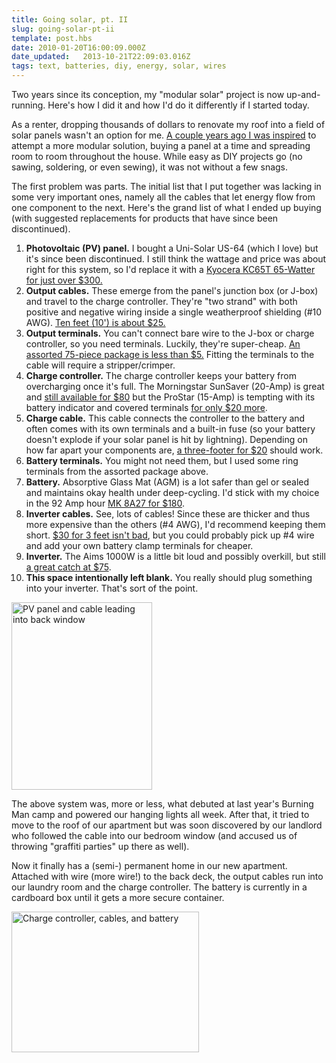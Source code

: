 ```yaml
---
title: Going solar, pt. II
slug: going-solar-pt-ii
template: post.hbs
date: 2010-01-20T16:00:09.000Z
date_updated:   2013-10-21T22:09:03.016Z
tags: text, batteries, diy, energy, solar, wires
---
```


Two years since its conception, my "modular solar" project is now up-and-running. Here's how I did it and how I'd do it differently if I started today.<!--more-->

As a renter, dropping thousands of dollars to renovate my roof into a field of solar panels wasn't an option for me. <a href="http://sunshocked.com/stanifesto/archives/going-solar/">A couple years ago I was inspired</a> to attempt a more modular solution, buying a panel at a time and spreading room to room throughout the house. While easy as DIY projects go (no sawing, soldering, or even sewing), it was not without a few snags.

The first problem was parts. The initial list that I put together was lacking in some very important ones, namely all the cables that let energy flow from one component to the next. Here's the grand list of what I ended up buying (with suggested replacements for products that have since been discontinued).

<ol>
<li><strong>Photovoltaic (PV) panel.</strong> I bought a Uni-Solar US-64 (which I love) but it's since been discontinued. I still think the wattage and price was about right for this system, so I'd replace it with a <a href="http://www.altestore.com/store/Solar-Panels/51-to-99-Watt-Solar-Panels/Kyocera-KC65T-65W-12V-Solar-Panel-with-J-Box/p724/">Kyocera KC65T 65-Watter for just over $300.</a></li>
<li><strong>Output cables.</strong> These emerge from the panel's junction box (or J-box) and travel to the charge controller. They're "two strand" with both positive and negative wiring inside a single weatherproof shielding (#10 AWG). <a href="http://www.mrsolar.com/page/MSOS/PROD/output/10-2X10OP/">Ten feet (10') is about $25.</a></li>
<li><strong>Output terminals.</strong> You can't connect bare wire to the J-box or charge controller, so you need terminals. Luckily, they're super-cheap. <a href="http://www.radioshack.com/product/index.jsp?productId=2103298">An assorted 75-piece package is less than $5.</a> Fitting the terminals to the cable will require a stripper/crimper.</li>
<li><strong>Charge controller.</strong> The charge controller keeps your battery from overcharging once it's full. The Morningstar SunSaver (20-Amp) is great and <a href="http://www.altestore.com/store/Charge-Controllers/Solar-Charge-Controllers/PWM-Type-Solar-Charge-Controllers/Morningstar-Charge-Controllers-PWM/Morningstar-SUNSAVER-SS20L-20A12V-Charge-Controller/p801/">still available for $80</a> but the ProStar (15-Amp) is tempting with its battery indicator and covered terminals <a href="http://www.altestore.com/store/Charge-Controllers/Solar-Charge-Controllers/PWM-Type-Solar-Charge-Controllers/Morningstar-Charge-Controllers-PWM/Morningstar-Prostar-15A-1224V-Solar-Charge-Controller-no-dsply/p787/">for only $20 more</a>.</li>
<li><strong>Charge cable.</strong> This cable connects the controller to the battery and often comes with its own terminals and a built-in fuse (so your battery doesn't explode if your solar panel is hit by lightning). Depending on how far apart your components are, <a href="http://www.mrsolar.com/page/MSOS/PROD/controllerc/10-2FUSED-3/">a three-footer for $20</a> should work.</li>
<li><strong>Battery terminals.</strong> You might not need them, but I used some ring terminals from the assorted package above.</li>
<li><strong>Battery.</strong> Absorptive Glass Mat (AGM) is a lot safer than gel or sealed and maintains okay health under deep-cycling. I'd stick with my choice in the 92 Amp hour <a href="http://www.mrsolar.com/page/MSOS/PROD/agm/8A27/">MK 8A27 for $180</a>.</li>
<li><strong>Inverter cables.</strong> See, lots of cables! Since these are thicker and thus more expensive than the others (#4 AWG), I'd recommend keeping them short. <a href="http://www.invertersrus.com/powerbright4-awg3.html">$30 for 3 feet isn't bad</a>, but you could probably pick up #4 wire and add your own battery clamp terminals for cheaper.</li>
<li><strong>Inverter.</strong> The Aims 1000W is a little bit loud and possibly overkill, but still <a href="http://www.invertersrus.com/pwrb1000.html">a great catch at $75</a>.</li>
<li><strong>This space intentionally left blank.</strong> You really should plug something into your inverter. That's sort of the point.</li>
</ol>

<div class="figure left"><img src="http://assets.stanifesto.com/images/2010/01/IMG_0682-225x300.jpg" alt="PV panel and cable leading into back window" width="225" height="300" /></div>

The above system was, more or less, what debuted at last year's Burning Man camp and powered our hanging lights all week.  After that, it tried to move to the roof of our apartment but was soon discovered by our landlord who followed the cable into our bedroom window (and accused us of throwing "graffiti parties" up there as well).

Now it finally has a (semi-) permanent home in our new apartment. Attached with wire (more wire!) to the back deck, the output cables run into our laundry room and the charge controller. The battery is currently in a cardboard box until it gets a more secure container.

<div class="figure"><img src="http://assets.stanifesto.com/images/2010/01/IMG_0678-300x225.jpg" alt="Charge controller, cables, and battery" width="300" height="225" /></div>
